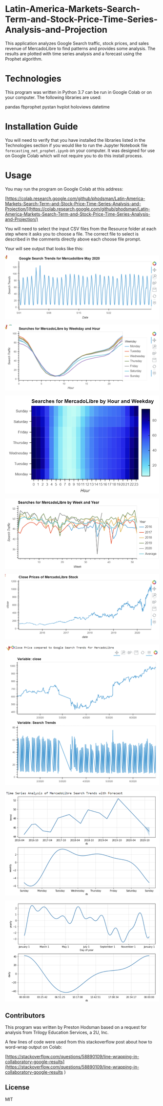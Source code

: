 # Latin-America-Markets-Search-Term-and-Stock-Price-Time-Series-Analysis-and-Projection
This application analyzes Google Search traffic, stock prices, and sales revenue of MercadoLibre to find patterns and provides some analysis. The results are plotted with time series analysis and a forecast using the Prophet algorithm.

# Technologies

This program was written in Python 3.7 can be run in Google Colab or on your computer.
The following libraries are used:

pandas
fbprophet
pystan
hvplot
holoviews
datetime

# Installation Guide

You will need to verify that you have installed the libraries listed in the Technologies section if you would like to run the Jupyter Notebook file
`forecasting_net_prophet.ipynb` on your computer. It was designed for use on Google Colab which will not require you to do this install process. 

# Usage

You may run the program on Google Colab at this address:

[https://colab.research.google.com/github/phodsman/Latin-America-Markets-Search-Term-and-Stock-Price-Time-Series-Analysis-and-Projection/](https://colab.research.google.com/github/phodsman/Latin-America-Markets-Search-Term-and-Stock-Price-Time-Series-Analysis-and-Projection/)

You will need to select the input CSV files from the Resource folder at each step where it asks you to choose a file. The correct file to select is described in the comments directly above each choose file prompt.

Your will see output that looks like this:

![](https://github.com/phodsman/Latin-America-Markets-Search-Term-and-Stock-Price-Time-Series-Analysis-and-Projection/blob/main/Screenshot%202021-12-03%20153637.png?raw=true)

![](https://github.com/phodsman/Latin-America-Markets-Search-Term-and-Stock-Price-Time-Series-Analysis-and-Projection/blob/main/Screenshot%202021-12-03%20153722.png?raw=true)

![](https://github.com/phodsman/Latin-America-Markets-Search-Term-and-Stock-Price-Time-Series-Analysis-and-Projection/blob/main/Screenshot%202021-12-03%20153747.png?raw=true)

![](https://github.com/phodsman/Latin-America-Markets-Search-Term-and-Stock-Price-Time-Series-Analysis-and-Projection/blob/main/Screenshot%202021-12-03%20153807.png)

![](https://github.com/phodsman/Latin-America-Markets-Search-Term-and-Stock-Price-Time-Series-Analysis-and-Projection/blob/main/Screenshot%202021-12-03%20153826.png?raw=true)

![](https://github.com/phodsman/Latin-America-Markets-Search-Term-and-Stock-Price-Time-Series-Analysis-and-Projection/blob/main/Screenshot%202021-12-03%20153851.png?raw=true)

![](https://github.com/phodsman/Latin-America-Markets-Search-Term-and-Stock-Price-Time-Series-Analysis-and-Projection/blob/main/Screenshot%202021-12-03%20153934.png?raw=true)

![](https://github.com/phodsman/Latin-America-Markets-Search-Term-and-Stock-Price-Time-Series-Analysis-and-Projection/blob/main/Screenshot%202021-12-03%20153951.png?raw=true)

## Contributors
This program was written by Preston Hodsman based on a request for analysis from Trilogy Education Services, a 2U, Inc.

A few lines of code were used from this stackoverflow post about how to word-wrap output on Colab:

[https://stackoverflow.com/questions/58890109/line-wrapping-in-collaboratory-google-results](https://stackoverflow.com/questions/58890109/line-wrapping-in-collaboratory-google-results
)

## License
MIT
